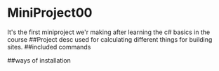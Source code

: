 # MiniProject00
It's the first miniproject we'r making after learning the c# basics in the course
##Project desc
used for calculating different things for building sites.
##included commands

##ways of installation

